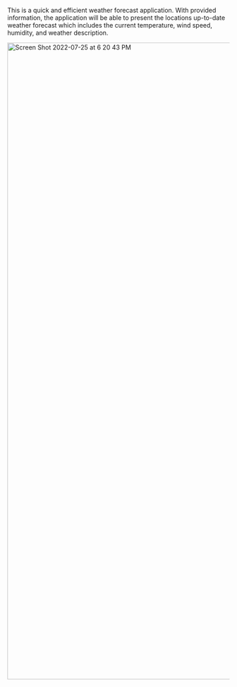 This is a quick and efficient weather forecast application. With provided information, the application will be able to present the locations up-to-date weather forecast which includes the current temperature, wind speed, humidity, and weather description.


<img width="1440" alt="Screen Shot 2022-07-25 at 6 20 43 PM" src="https://user-images.githubusercontent.com/104444398/180884245-d2b5f3e0-e790-45c9-8741-1c65112d8fc0.png">
